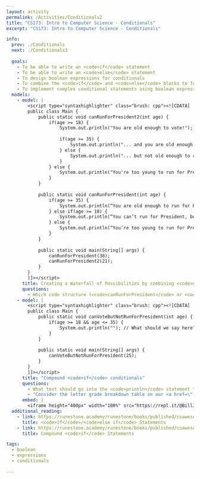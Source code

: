```yaml
---
layout: activity
permalink: /Activities/Conditionals2
title: "CS173: Intro to Computer Science - Conditionals"
excerpt: "CS173: Intro to Computer Science - Conditionals"

info:
  prev: ./Conditionals
  next: ./Conditionals3
  
  goals: 
    - To be able to write an <code>if</code> statement
    - To be able to write an <code>else</code> statement
    - To design boolean expressions for conditionals
    - To combine the <code>if</code> and <code>else</code> blocks to form conditionals that utilize the <code>else if</code> construct
    - To implement complex conditional statements using boolean expression operators
  models:
    - model: |
        <script type="syntaxhighlighter" class="brush: cpp"><![CDATA[
        public class Main {
            public static void canRunForPresident2(int age) {
                if(age >= 18) {
                    System.out.println("You are old enough to vote!");
                    
                    if(age >= 35) {
                        System.out.println("... and you are old enough to run for President!");
                    } else {
                        System.out.println("... but not old enough to run for President!");
                    }
                } else {
                    System.out.println("You're too young to run for President, and too young to vote.");
                }
            }
            
            public static void canRunForPresident(int age) {
                if(age >= 35) {
                    System.out.println(“You are old enough to run for President of the United States!”);
                } else if(age >= 18) {
                    System.out.println(“You can’t run for President, but you are old enough to vote!”);
                } else {
                    System.out.println(“You’re too young to run for President, and too young to vote.”);
                }
            }
            
            public static void main(String[] args) {
                canRunForPresident(38);
                canRunForPresident2(21);
            }
        }
        ]]></script>         
      title: Creating a Waterfall of Possibilities by combining <code>else</code> and <code>if</code>
      questions:
        - Which code structure (<code>canRunForPresident</code> or <code>canRunForPresident2</code>) do you prefer and why?
    - model: |
        <script type="syntaxhighlighter" class="brush: cpp"><![CDATA[
        public class Main {
            public static void canVoteButNotRunForPresident(int age) {
                if(age >= 18 && age <= 35) {
                    System.out.println(""); // What should we say here?
                }
            }
            
            public static void main(String[] args) {
                canVoteButNotRunForPresident(25);
            }
        }
        ]]></script>      
      title: "Compound <code>if</code> conditionals"
      questions: 
        - What text should go into the <code>println</code> statement to indicate whether the person can vote (at least age 18) but also is too young to run for president (at least age 35)?
        - "Consider the letter grade breakdown table on our <a href=\"../#grading\">course syllabus</a>.  Write a series of compound <code>if</code> statements that determines if your grade is an A+, an A, or an A-."
      embed: |
        <iframe height="400px" width="100%" src="https://repl.it/@BillJr99/JavaFirstExample?lite=true" scrolling="no" frameborder="no" allowtransparency="true" allowfullscreen="true" sandbox="allow-forms allow-pointer-lock allow-popups allow-same-origin allow-scripts allow-modals"></iframe>         
  additional_reading:
    - link: https://runestone.academy/runestone/books/published/csawesome/Unit3-If-Statements/topic-3-4-else-ifs.html
      title: <code>if</code>/<code>else if</code> Statements
    - link: https://runestone.academy/runestone/books/published/csawesome/Unit3-If-Statements/topic-3-5-compound-ifs.html 
      title: Compound <code>if</code> Statements

tags:
  - boolean
  - expressions
  - conditionals
  
---
```


